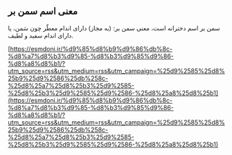 ## معنی اسم سمن بر


سمن بر اسم دخترانه است، معنی سمن بر: (به مجاز) دارای اندام معطّر چون سَمن، یا دارای اندام سفید و لطیف.

[https://esmdoni.ir/%d9%85%d8%b9%d9%86%db%8c-%d8%a7%d8%b3%d9%85-%d8%b3%d9%85%d9%86-%d8%a8%d8%b1/?utm_source=rss&utm_medium=rss&utm_campaign=%25d9%2585%25d8%25b9%25d9%2586%25db%258c-%25d8%25a7%25d8%25b3%25d9%2585-%25d8%25b3%25d9%2585%25d9%2586-%25d8%25a8%25d8%25b1](https://esmdoni.ir/%d9%85%d8%b9%d9%86%db%8c-%d8%a7%d8%b3%d9%85-%d8%b3%d9%85%d9%86-%d8%a8%d8%b1/?utm_source=rss&utm_medium=rss&utm_campaign=%25d9%2585%25d8%25b9%25d9%2586%25db%258c-%25d8%25a7%25d8%25b3%25d9%2585-%25d8%25b3%25d9%2585%25d9%2586-%25d8%25a8%25d8%25b1) 